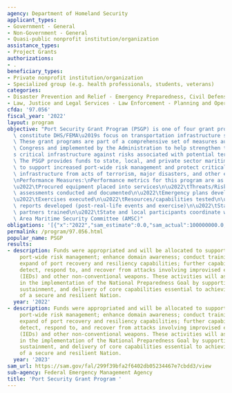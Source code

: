 ```yaml
---
agency: Department of Homeland Security
applicant_types:
- Government - General
- Non-Government - General
- Quasi-public nonprofit institution/organization
assistance_types:
- Project Grants
authorizations:
- .
beneficiary_types:
- Private nonprofit institution/organization
- Specialized group (e.g. health professionals, students, veterans)
categories:
- Disaster Prevention and Relief - Emergency Preparedness, Civil Defense
- Law, Justice and Legal Services - Law Enforcement - Planning and Operations
cfda: '97.056'
fiscal_year: '2022'
layout: program
objective: "Port Security Grant Program (PSGP) is one of four grant programs that\
  \ constitute DHS/FEMA\u2019s focus on transportation infrastructure security activities.\
  \ These grant programs are part of a comprehensive set of measures authorized by\
  \ Congress and implemented by the Administration to help strengthen the nation\u2019\
  s critical infrastructure against risks associated with potential terrorist attacks.\
  \ The PSGP provides funds to state, local, and private sector maritime partners\
  \ to support increased port-wide risk management and protect critical surface transportation\
  \ infrastructure from acts of terrorism, major disasters, and other emergencies.\n\
  \nPerformance Measures:\nPerformance metrics for this program are as follows:\n\n\
  \u2022\tProcured equipment placed into services\n\u2022\tThreats/Risks/Vulnerability\
  \ assessments conducted and documented\n\u2022\tEmergency plans developed and documented\n\
  \u2022\tExercises executed\n\u2022\tResources/capabilities tested\n\u2022\tAfter/action\
  \ reports developed (post-real-life events and exercise)\n\u2022\tState and local\
  \ partners trained\n\u2022\tState and local participants coordinate with USCG and\
  \ Area Maritime Security Committee (AMSC)"
obligations: '[{"x":"2022","sam_estimate":0.0,"sam_actual":100000000.0,"usa_spending_actual":92115790.25},{"x":"2023","sam_estimate":1000000000.0,"sam_actual":0.0,"usa_spending_actual":-4888175.88},{"x":"2024","sam_estimate":100000000.0,"sam_actual":0.0,"usa_spending_actual":0.0}]'
permalink: /program/97.056.html
popular_name: PSGP
results:
- description: Funds were appropriated and will be allocated to support increased
    port-wide risk management; enhance domain awareness; conduct training and exercises;
    expand of port recovery and resiliency capabilities; further capabilities to prevent,
    detect, respond to, and recover from attacks involving improvised explosive devices
    (IEDs) and other non-conventional weapons. These activities will assist ports
    in the implementation of the National Preparedness Goal by supporting the building,
    sustainment, and delivery of core capabilities essential to achieving the Goal
    of a secure and resilient Nation.
  year: '2022'
- description: Funds were appropriated and will be allocated to support increased
    port-wide risk management; enhance domain awareness; conduct training and exercises;
    expand of port recovery and resiliency capabilities; further capabilities to prevent,
    detect, respond to, and recover from attacks involving improvised explosive devices
    (IEDs) and other non-conventional weapons. These activities will assist ports
    in the implementation of the National Preparedness Goal by supporting the building,
    sustainment, and delivery of core capabilities essential to achieving the Goal
    of a secure and resilient Nation.
  year: '2023'
sam_url: https://sam.gov/fal/299f39bfa2f6402db05234467e7cbdd3/view
sub-agency: Federal Emergency Management Agency
title: 'Port Security Grant Program '
---
```

